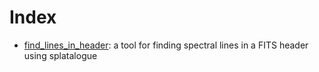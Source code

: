 Index
=====

 * [find_lines_in_header](find_lines_in_header.py): a tool for finding spectral
   lines in a FITS header using splatalogue
